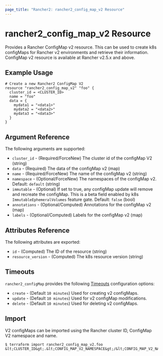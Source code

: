 ```yaml
---
page_title: "Rancher2: rancher2_config_map_v2 Resource"
---
```


# rancher2\_config\_map\_v2 Resource

Provides a Rancher ConfigMap v2 resource. This can be used to create k8s configMaps for Rancher v2 environments and retrieve their information. ConfigMap v2 resource is available at Rancher v2.5.x and above.

## Example Usage

```hcl
# Create a new Rancher2 ConfigMap V2
resource "rancher2_config_map_v2" "foo" {
  cluster_id = <CLUSTER_ID>
  name = "foo"
  data = {
  	mydata1 = "<data1>"
  	mydata2 = "<data2>"
  	mydata3 = "<data3>"
  }
}
```

## Argument Reference

The following arguments are supported:

* `cluster_id` - (Required/ForceNew) The cluster id of the configMap V2 (string)
* `data` - (Required) The data of the configMap v2 (map)
* `name` - (Required/ForceNew) The name of the configMap v2 (string)
* `namespace` - (Optional/ForceNew) The namespaces of the configMap v2. Default: `default` (string)
* `immutable` - (Optional) If set to true, any configMap update will remove and recreate the configMap. This is a beta field enabled by k8s `ImmutableEphemeralVolumes` feature gate. Default: `false` (bool)
* `annotations` - (Optional/Computed) Annotations for the configMap v2 (map)
* `labels` - (Optional/Computed) Labels for the configMap v2 (map)

## Attributes Reference

The following attributes are exported:

* `id` - (Computed) The ID of the resource (string)
* `resource_version` - (Computed) The k8s resource version (string)

## Timeouts

`rancher2_configMap` provides the following
[Timeouts](https://www.terraform.io/docs/configuration/resources.html#operation-timeouts) configuration options:

- `create` - (Default `10 minutes`) Used for creating v2 configMaps.
- `update` - (Default `10 minutes`) Used for v2 configMap modifications.
- `delete` - (Default `10 minutes`) Used for deleting v2 configMaps.

## Import

V2 configMaps can be imported using the Rancher cluster ID, ConfigMap V2 namespace and name.

```
$ terraform import rancher2_config_map_v2.foo &lt;CLUSTER_ID&gt;.&lt;CONFIG_MAP_V2_NAMESPACE&gt;/&lt;CONFIG_MAP_V2_NAME&gt;
```
